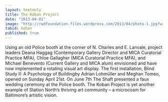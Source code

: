 ```yaml
---
layout: textonly
title: The Koban Project
date: "2013-04-01"
image: "http://rwdfoundation.files.wordpress.com/2013/04/photo-1.jpg?w=600"
tabid: koban
published: true
---
```


Using an old Police booth at the corner of N. Charles and E. Lanvale, project leaders Deana Haggag (Contemporary Gallery Director and MICA Curatorial Practice MFA), Chloe Gallagher (MICA Curatorial Practice MFA), and Michael Benevento (Current Gallery and MICA alum) envisioned and have now implemented a rotating visual art display. The first installation, Blind Study II: A Psychology of Buildingby Adrian Lohmüller and Meghan Tomeo, opened on Sunday April 21st. On June 7th The Shaft presented a faux wedding ceremony at the Police booth. The Koban Project is yet another example of Station North’s thriving art community – a microcosm for Baltimore’s artistic vision.